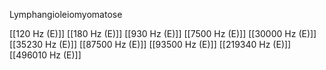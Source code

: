 Lymphangioleiomyomatose

[[120 Hz (E)]]
[[180 Hz (E)]]
[[930 Hz (E)]]
[[7500 Hz (E)]]
[[30000 Hz (E)]]
[[35230 Hz (E)]]
[[87500 Hz (E)]]
[[93500 Hz (E)]]
[[219340 Hz (E)]]
[[496010 Hz (E)]]
